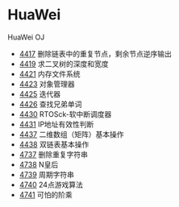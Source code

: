 # HuaWei
HuaWei OJ

* [4417](oj/4417) 删除链表中的重复节点，剩余节点逆序输出
* [4419](oj/4419) 求二叉树的深度和宽度
* [4421](oj/4421) 内存文件系统
* [4423](oj/4423) 对象管理器
* [4425](oj/4425) 迭代器
* [4426](oj/4426) 查找兄弟单词
* [4430](oj/4430) RTOSck-软中断调度器
* [4431](oj/4431) IP地址有效性判断
* [4437](oj/4437) 二维数组（矩阵）基本操作
* [4438](oj/4438) 双链表基本操作
* [4737](oj/4737) 删除重复字符串
* [4738](oj/4738) N皇后
* [4739](oj/4739) 周期字符串
* [4740](oj/4740) 24点游戏算法
* [4741](oj/4741) 可怕的阶乘
